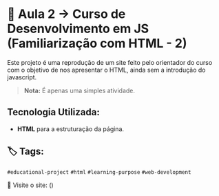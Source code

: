 # 📒 Aula 2 -> Curso de Desenvolvimento em JS (Familiarização com HTML - 2)

Este projeto é uma reprodução de um site feito pelo orientador do curso com o objetivo de nos apresentar o HTML, ainda sem a introdução do javascript.

> **Nota:** É apenas uma simples atividade.

## Tecnologia Utilizada:
- **HTML** para a estruturação da página.

## 🏷️ Tags:
`#educational-project` `#html`
`#learning-purpose`  `#web-development`

🔗 Visite o site: ()
